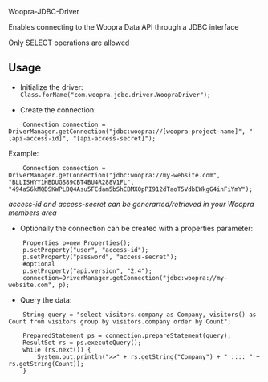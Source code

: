 Woopra-JDBC-Driver

Enables connecting to the Woopra Data API through a JDBC interface

Only SELECT operations are allowed


## Usage

- Initialize the driver:  `Class.forName("com.woopra.jdbc.driver.WoopraDriver");`

- Create the connection:
```
	Connection connection = DriverManager.getConnection("jdbc:woopra://[woopra-project-name]", "[api-access-id]", "[api-access-secret]");
```
Example:
```
	Connection connection = DriverManager.getConnection("jdbc:woopra://my-website.com", "BLLISHYY1HBDUGS89CBT4BU4R288V1FL", "494aS6kMQDSKWPLBQ4Asu5FCdam5bShCBMX0pPI912dTaoT5VdbEWkgG4inFiYmY");
```

*access-id and access-secret can be generarted/retrieved in your Woopra members area*

- Optionally the connection can be created with a properties parameter:
```
	Properties p=new Properties();
	p.setProperty("user", "access-id");
	p.setProperty("password", "access-secret");
	#optional
	p.setProperty("api.version", "2.4");
	connection=DriverManager.getConnection("jdbc:woopra://my-website.com", p);
```

- Query the data: 
```
	String query = "select visitors.company as Company, visitors() as Count from visitors group by visitors.company order by Count";

	PreparedStatement ps = connection.prepareStatement(query);
	ResultSet rs = ps.executeQuery();
	while (rs.next()) {
		System.out.println(">>" + rs.getString("Company") + " :::: " + rs.getString(Count));
	}
```
